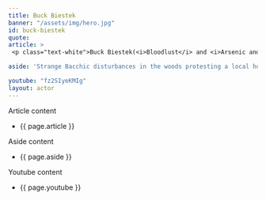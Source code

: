 ```yaml
---
title: Buck Biestek
banner: "/assets/img/hero.jpg"
id: buck-biestek
quote: 
article: >
 <p class="text-white">Buck Biestek(<i>Bloodlust</i> and <i>Arsenic and Old Lace</i>) - was a shoe-in to play the retired FBI agent in True Drama. “I’m very comfortable in these kinds of roles because I made my living for for years investigating as a Bail Enforcement Agent. My character jump starts the Greenwich Police investigation by delivering a case file. When a mysterious "man is a golden mask" comes to town, and attracts a cult of sex-crazed teens, I’m the one with the night-vision photographs. I really like my FBI character - his client is a super wealthy Greenwich heiress whose life is destroyed by her husband’s narcissism. Now, the thing you’ve got to realize about <span class="bold">True Drama</span> is that it’s more than just another crime story - it's also a Greek drama. And in Greek drama, when you tell the story of a family - say like <span class="bold">Medea</span> - you’re not just telling their story - but you’re also warning the State – the Democracy. </p>

aside: 'Strange Bacchic disturbances in the woods protesting a local horror movie prompt a police investigation. A shadowy figure emerges.  Calling himself the God of Drama, he believes that he can achieve the seemingly impossible goal of returning drama to its original purpose – of preparing citizens for leadership in democracy. As the horror movie spirals out of control, and the Bacchae are consumed in violence - can officer Ailish Walsh discern the truth before a gruesome Greek drama unfolds? <br><br> Director James Thomas creates a Greek tragedy for our time. A horror story that looks at the original role of drama – as the companion invention of democracy – to shed light on how modern media is still working in our lives, in hidden ways, to rip us apart. True Drama is an alarm – a rare moment of clarity – a terrifying jolt - and an invitation to enjoy the true transcendental power of drama to help us envision a better Democracy. '

youtube: "fz2SIyeKMIg"
layout: actor
---
```


Article content
* {{ page.article }}

Aside content
* {{ page.aside }}

Youtube content
* {{ page.youtube }}

